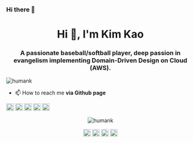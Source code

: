 ### Hi there 👋

<h1 align="center">Hi 👋, I'm Kim Kao</h1>
<h3 align="center">A passionate baseball/softball player, deep passion in evangelism implementing Domain-Driven Design on Cloud (AWS).</h3>
<p align="left"> <img src="https://komarev.com/ghpvc/?username=humank" alt="humank" /> </p>

- 📫 How to reach me **via Github page**

<p align="left"><img src="https://konpa.github.io/devicon/devicon.git/icons/amazonwebservices/amazonwebservices-original-wordmark.svg" alt="aws" width="20" height="20"/> <img src="https://konpa.github.io/devicon/devicon.git/icons/docker/docker-original-wordmark.svg" alt="docker" width="20" height="20"/> <img src="https://konpa.github.io/devicon/devicon.git/icons/java/java-original-wordmark.svg" alt="java" width="20" height="20"/> <img src="https://konpa.github.io/devicon/devicon.git/icons/typescript/typescript-original.svg" alt="typescript" width="20" height="20"/> <img src="https://konpa.github.io/devicon/devicon.git/icons/linux/linux-original.svg" alt="linux" width="20" height="20"/></p><p align="center"> <img src="https://github-readme-stats.vercel.app/api?username=humank&show_icons=true" alt="humank" /> </p>

<p align="center">
<a href="https://twitter.com/yikaikao" target="blank"><img align="center" src="https://cdn.jsdelivr.net/npm/simple-icons@3.0.1/icons/twitter.svg" alt="yikaikao" height="20" width="20" /></a>
<a href="https://linkedin.com/in/kim kao" target="blank"><img align="center" src="https://cdn.jsdelivr.net/npm/simple-icons@3.0.1/icons/linkedin.svg" alt="kim kao" height="20" width="20" /></a>
<a href="https://fb.com/kimkao.solid" target="blank"><img align="center" src="https://cdn.jsdelivr.net/npm/simple-icons@3.0.1/icons/facebook.svg" alt="kimkao.solid" height="20" width="20" /></a>
<a href="https://medium.com/@kimkao" target="blank"><img align="center" src="https://cdn.jsdelivr.net/npm/simple-icons@3.0.1/icons/medium.svg" alt="@kimkao" height="20" width="20" /></a>
</p>


<!--
**humank/humank** is a ✨ _special_ ✨ repository because its `README.md` (this file) appears on your GitHub profile.

Here are some ideas to get you started:

- 🔭 I’m currently working on ...
- 🌱 I’m currently learning ...
- 👯 I’m looking to collaborate on ...
- 🤔 I’m looking for help with ...
- 💬 Ask me about ...
- 📫 How to reach me: ...
- 😄 Pronouns: ...
- ⚡ Fun fact: ...
-->
